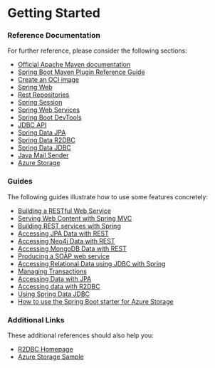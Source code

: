 # Getting Started

### Reference Documentation
For further reference, please consider the following sections:

* [Official Apache Maven documentation](https://maven.apache.org/guides/index.html)
* [Spring Boot Maven Plugin Reference Guide](https://docs.spring.io/spring-boot/docs/3.0.2/maven-plugin/reference/html/)
* [Create an OCI image](https://docs.spring.io/spring-boot/docs/3.0.2/maven-plugin/reference/html/#build-image)
* [Spring Web](https://docs.spring.io/spring-boot/docs/3.0.2/reference/htmlsingle/#web)
* [Rest Repositories](https://docs.spring.io/spring-boot/docs/3.0.2/reference/htmlsingle/#howto.data-access.exposing-spring-data-repositories-as-rest)
* [Spring Session](https://docs.spring.io/spring-session/reference/)
* [Spring Web Services](https://docs.spring.io/spring-boot/docs/3.0.2/reference/htmlsingle/#io.webservices)
* [Spring Boot DevTools](https://docs.spring.io/spring-boot/docs/3.0.2/reference/htmlsingle/#using.devtools)
* [JDBC API](https://docs.spring.io/spring-boot/docs/3.0.2/reference/htmlsingle/#data.sql)
* [Spring Data JPA](https://docs.spring.io/spring-boot/docs/3.0.2/reference/htmlsingle/#data.sql.jpa-and-spring-data)
* [Spring Data R2DBC](https://docs.spring.io/spring-boot/docs/3.0.2/reference/htmlsingle/#data.sql.r2dbc)
* [Spring Data JDBC](https://docs.spring.io/spring-boot/docs/3.0.2/reference/htmlsingle/#data.sql.jdbc)
* [Java Mail Sender](https://docs.spring.io/spring-boot/docs/3.0.2/reference/htmlsingle/#io.email)
* [Azure Storage](https://microsoft.github.io/spring-cloud-azure/current/reference/html/index.html#resource-handling)

### Guides
The following guides illustrate how to use some features concretely:

* [Building a RESTful Web Service](https://spring.io/guides/gs/rest-service/)
* [Serving Web Content with Spring MVC](https://spring.io/guides/gs/serving-web-content/)
* [Building REST services with Spring](https://spring.io/guides/tutorials/rest/)
* [Accessing JPA Data with REST](https://spring.io/guides/gs/accessing-data-rest/)
* [Accessing Neo4j Data with REST](https://spring.io/guides/gs/accessing-neo4j-data-rest/)
* [Accessing MongoDB Data with REST](https://spring.io/guides/gs/accessing-mongodb-data-rest/)
* [Producing a SOAP web service](https://spring.io/guides/gs/producing-web-service/)
* [Accessing Relational Data using JDBC with Spring](https://spring.io/guides/gs/relational-data-access/)
* [Managing Transactions](https://spring.io/guides/gs/managing-transactions/)
* [Accessing Data with JPA](https://spring.io/guides/gs/accessing-data-jpa/)
* [Accessing data with R2DBC](https://spring.io/guides/gs/accessing-data-r2dbc/)
* [Using Spring Data JDBC](https://github.com/spring-projects/spring-data-examples/tree/master/jdbc/basics)
* [How to use the Spring Boot starter for Azure Storage](https://aka.ms/spring/msdocs/storage)

### Additional Links
These additional references should also help you:

* [R2DBC Homepage](https://r2dbc.io)
* [Azure Storage Sample](https://aka.ms/spring/samples/latest/storage)

